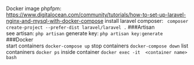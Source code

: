 Docker image phpfpm:           
https://www.digitalocean.com/community/tutorials/how-to-set-up-laravel-nginx-and-mysql-with-docker-compose
install laravel composer: ``` composer create-project --prefer-dist laravel/laravel .```
###Artisan  
see artisan: ```php artisan```
generate key: ````php artisan key:generate````
###Docker   
start containers ```docker-compose up```
stop containers    ```docker-compose down```
list contaniners    ```docker ps```
inside container    ```docker exec -it  <container name> bash```



